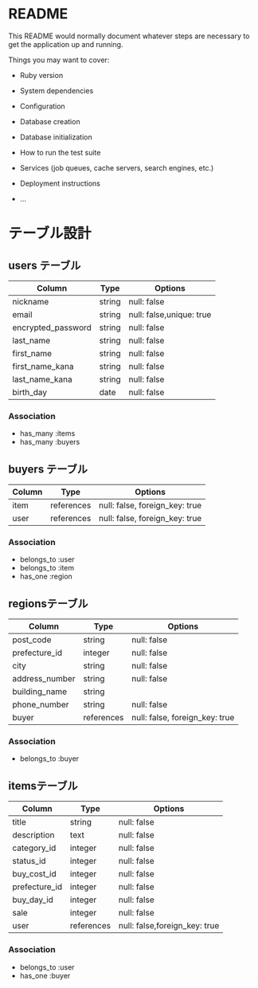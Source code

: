 # README

This README would normally document whatever steps are necessary to get the
application up and running.

Things you may want to cover:

* Ruby version

* System dependencies

* Configuration

* Database creation

* Database initialization

* How to run the test suite

* Services (job queues, cache servers, search engines, etc.)

* Deployment instructions

* ...

# テーブル設計

## users テーブル

| Column             | Type   | Options                  |
| ------------------ | ------ | ------------------------ |
| nickname           | string | null: false              |
| email              | string | null: false,unique: true |
| encrypted_password | string | null: false              |
| last_name          | string | null: false              |
| first_name          | string | null: false              |
| first_name_kana     | string | null: false              |
| last_name_kana     | string | null: false              |
| birth_day          | date   | null: false              |




### Association
- has_many :items
- has_many :buyers



## buyers テーブル

| Column          | Type       | Options                        |
| --------------- | ---------- | -------------------------------|
| item            | references | null: false, foreign_key: true |
| user            | references | null: false, foreign_key: true |

### Association
- belongs_to :user
- belongs_to :item
- has_one :region




## regionsテーブル
| Column             | Type       | Options                        |
| ------------------ | ---------- | ------------------------------ |
| post_code          | string     | null: false                    |
| prefecture_id      | integer    | null: false                    |
| city               | string     | null: false                    |
| address_number     | string     | null: false                    |
| building_name      | string     |                                |
| phone_number       | string     | null: false                    |
| buyer              | references | null: false, foreign_key: true |


### Association

- belongs_to :buyer

##  itemsテーブル

| Column         | Type       | Options                        |
| -------------- | ---------- | ------------------------------ |
| title          | string     | null: false                    |
| description    | text       | null: false                    |
| category_id    | integer    | null: false                    |
| status_id      | integer    | null: false                    |
| buy_cost_id    | integer    | null: false                    |
| prefecture_id  | integer    | null: false                    |
| buy_day_id     | integer    | null: false                    |
| sale           | integer    | null: false                    |
| user           | references | null: false,foreign_key: true  |


### Association
- belongs_to :user 
- has_one :buyer

